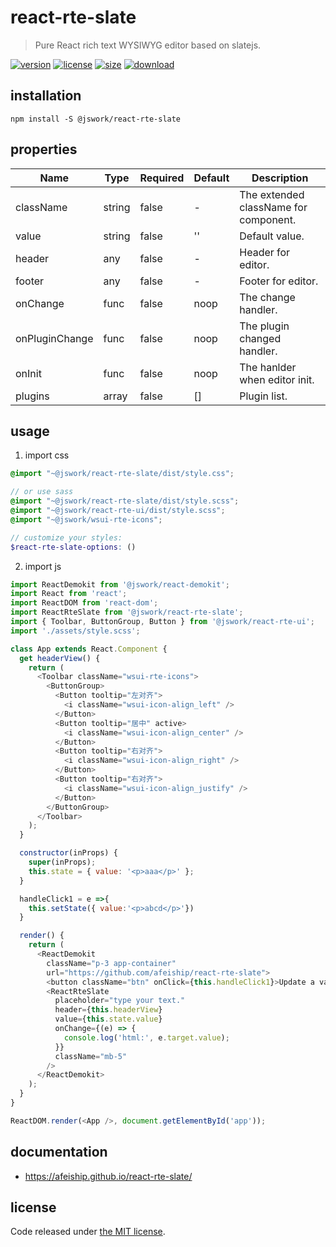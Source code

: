 # react-rte-slate
> Pure React rich text WYSIWYG editor based on slatejs.

[![version][version-image]][version-url]
[![license][license-image]][license-url]
[![size][size-image]][size-url]
[![download][download-image]][download-url]

## installation
```shell
npm install -S @jswork/react-rte-slate
```

## properties
| Name           | Type   | Required | Default | Description                           |
| -------------- | ------ | -------- | ------- | ------------------------------------- |
| className      | string | false    | -       | The extended className for component. |
| value          | string | false    | ''      | Default value.                        |
| header         | any    | false    | -       | Header for editor.                    |
| footer         | any    | false    | -       | Footer for editor.                    |
| onChange       | func   | false    | noop    | The change handler.                   |
| onPluginChange | func   | false    | noop    | The plugin changed handler.           |
| onInit         | func   | false    | noop    | The hanlder when editor init.         |
| plugins        | array  | false    | []      | Plugin list.                          |


## usage
1. import css
  ```scss
  @import "~@jswork/react-rte-slate/dist/style.css";

  // or use sass
  @import "~@jswork/react-rte-slate/dist/style.scss";
  @import "~@jswork/react-rte-ui/dist/style.scss";
  @import "~@jswork/wsui-rte-icons";

  // customize your styles:
  $react-rte-slate-options: ()
  ```
2. import js
  ```js
  import ReactDemokit from '@jswork/react-demokit';
  import React from 'react';
  import ReactDOM from 'react-dom';
  import ReactRteSlate from '@jswork/react-rte-slate';
  import { Toolbar, ButtonGroup, Button } from '@jswork/react-rte-ui';
  import './assets/style.scss';

  class App extends React.Component {
    get headerView() {
      return (
        <Toolbar className="wsui-rte-icons">
          <ButtonGroup>
            <Button tooltip="左对齐">
              <i className="wsui-icon-align_left" />
            </Button>
            <Button tooltip="居中" active>
              <i className="wsui-icon-align_center" />
            </Button>
            <Button tooltip="右对齐">
              <i className="wsui-icon-align_right" />
            </Button>
            <Button tooltip="右对齐">
              <i className="wsui-icon-align_justify" />
            </Button>
          </ButtonGroup>
        </Toolbar>
      );
    }

    constructor(inProps) {
      super(inProps);
      this.state = { value: '<p>aaa</p>' };
    }

    handleClick1 = e =>{
      this.setState({ value:'<p>abcd</p>'})
    }

    render() {
      return (
        <ReactDemokit
          className="p-3 app-container"
          url="https://github.com/afeiship/react-rte-slate">
          <button className="btn" onClick={this.handleClick1}>Update a value.</button>
          <ReactRteSlate
            placeholder="type your text."
            header={this.headerView}
            value={this.state.value}
            onChange={(e) => {
              console.log('html:', e.target.value);
            }}
            className="mb-5"
          />
        </ReactDemokit>
      );
    }
  }

  ReactDOM.render(<App />, document.getElementById('app'));

  ```

## documentation
- https://afeiship.github.io/react-rte-slate/


## license
Code released under [the MIT license](https://github.com/afeiship/react-rte-slate/blob/master/LICENSE.txt).

[version-image]: https://img.shields.io/npm/v/@jswork/react-rte-slate
[version-url]: https://npmjs.org/package/@jswork/react-rte-slate

[license-image]: https://img.shields.io/npm/l/@jswork/react-rte-slate
[license-url]: https://github.com/afeiship/react-rte-slate/blob/master/LICENSE.txt

[size-image]: https://img.shields.io/bundlephobia/minzip/@jswork/react-rte-slate
[size-url]: https://github.com/afeiship/react-rte-slate/blob/master/dist/react-rte-slate.min.js

[download-image]: https://img.shields.io/npm/dm/@jswork/react-rte-slate
[download-url]: https://www.npmjs.com/package/@jswork/react-rte-slate
